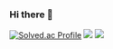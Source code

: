 ### Hi there 👋

<!--
**KimYooBin1/KimYooBin1** is a ✨ _special_ ✨ repository because its `README.md` (this file) appears on your GitHub profile.

Here are some ideas to get you started:

- 🔭 I’m currently working on ...
- 🌱 I’m currently learning ...
- 👯 I’m looking to collaborate on ...
- 🤔 I’m looking for help with ...
- 💬 Ask me about ...
- 📫 How to reach me: ...
- 😄 Pronouns: ...
- ⚡ Fun fact: ...
-->

[![Solved.ac Profile](http://mazassumnida.wtf/api/v2/generate_badge?boj=kyb1208tg)](https://solved.ac/kyb1208tg/)
![](http://github-profile-summary-cards.vercel.app/api/cards/repos-per-language?username=KimYooBin1&theme=default)
![](http://github-profile-summary-cards.vercel.app/api/cards/most-commit-language?username=KimYooBin1&theme=default)
